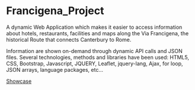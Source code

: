 # Francigena_Project
A dynamic Web Application which makes it easier to access information about hotels, restaurants, facilities and maps along the Via 
Francigena, the historical Route that connects Canterbury to Rome.

Information are shown on-demand through dynamic API calls and JSON files.
Several technologies, methods and libraries have been used: HTML5, CSS, Bootstrap, Javascript, JQUERY, Leaflet, jquery-lang, Ajax, for loop, 
JSON arrays, language packages, etc...

[Showcase](https://drive.google.com/drive/folders/1IeAU42AohmfcrDE8X5Z9s1xs5CRBuMq2?usp=sharing)
